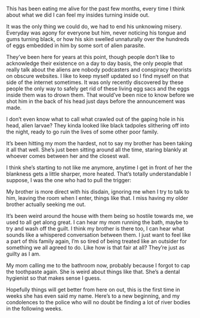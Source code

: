 This has been eating me alive for the past few months, every time I think about what we did I can feel my insides turning inside out.

It was the only thing we could do, we had to end his unknowing misery. Everyday was agony for everyone but him, never noticing his tongue and gums turning black, or how his skin swelled unnaturally over the hundreds of eggs embedded in him by some sort of alien parasite. 

They’ve been here for years at this point, though people don’t like to acknowledge their existence on a day to day basis, the only people that really talk about the aliens are nobody podcasters and conspiracy theorists on obscure websites. I like to keep myself updated so I find myself on that side of the internet sometimes. It was only recently discovered by these people the only way to safely get rid of these living egg sacs and the eggs inside them was to drown them. That would’ve been nice to know before we shot him in the back of his head just days before the announcement was made. 

I don’t even know what to call what crawled out of the gaping hole in his head, alien larvae? They kinda looked like black tadpoles slithering off into the night, ready to go ruin the lives of some other poor family. 

It’s been hitting my mom the hardest, not to say my brother has been taking it all that well. She’s just been sitting around all the time, staring blankly at whoever comes between her and the closest wall. 

I think she’s starting to not like me anymore, anytime I get in front of her the blankness gets a little sharper, more heated. That’s totally understandable I suppose, I was the one who had to pull the trigger:

My brother is more direct with his disdain, ignoring me when I try to talk to him, leaving the room when I enter, things like that. I miss having my older brother actually seeking me out.

It’s been weird around the house with them being so hostile towards me, we used to all get along great. I can hear my mom running the bath, maybe to try and wash off the guilt. I think my brother is there too, I can hear what sounds like a whispered conversation between them. I just want to feel like a part of this family again, I’m so tired of being treated like an outsider for something we all agreed to do. Like how is that fair at all? They’re just as guilty as I am.

My mom calling me to the bathroom now, probably because I forgot to cap the toothpaste again. She is weird about things like that. She’s a dental hygienist so that makes sense I guess.

Hopefully things will get better from here on out, this is the first time in weeks she has even said my name. Here’s to a new beginning, and my condolences to the police who will no doubt be finding a lot of river bodies in the following weeks.